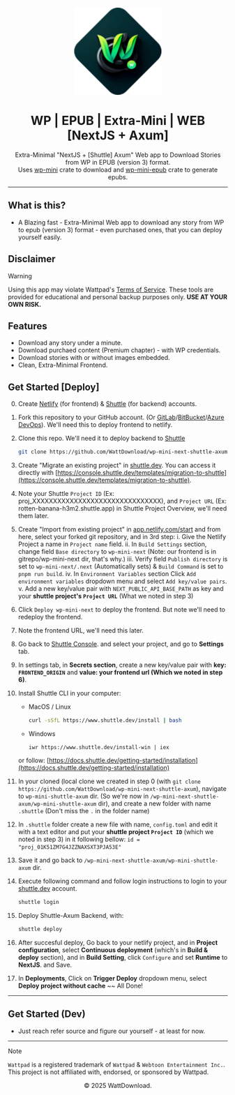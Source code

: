 <p align="center">
  <img src="logo.png" alt="WattDownload Logo" width="200px">
</p>

<h1 align="center">WP | EPUB | Extra-Mini | WEB [NextJS + Axum]</h1>

<p align="center">
  Extra-Minimal "NextJS + [Shuttle] Axum" Web app to Download Stories from WP in EPUB (version 3) format. <br/>
  Uses <a href="https://crates.io/crates/wp-mini">wp-mini</a> crate to download and <a href="https://crates.io/crates/wp-mini-epub">wp-mini-epub</a> crate to generate epubs.
</p>

---

## What is this?
- A Blazing fast - Extra-Minimal Web app to download any story from WP to epub (version 3) format - even purchased ones, that you can deploy yourself easily.

## Disclaimer
> [!WARNING]
> Using this app may violate Wattpad's [Terms of Service](https://policies.wattpad.com/terms/). These tools are provided for educational and personal backup purposes only. **USE AT YOUR OWN RISK.**

## Features
- Download any story under a minute.
- Download purchaed content (Premium chapter) - with WP credentials.
- Download stories with or without images embedded.
- Clean, Extra-Minimal Frontend.

## Get Started [Deploy]
 0. Create [Netlify](https://netlify.com) (for frontend) & [Shuttle](https://shuttle.dev) (for backend) accounts.
 0. Fork this repository to your GitHub account. (Or [GitLab](https://gitlab.com)/[BitBucket](https://bitbucket.org)/[Azure DevOps](https://azure.microsoft.com)). We'll need this to deploy frontend to netlify.
 0. Clone this repo. We'll need it to deploy backend to [Shuttle](https://shuttle.dev)

    ```bash
    git clone https://github.com/WattDownload/wp-mini-next-shuttle-axum
    ```
    
 2. Create "Migrate an existing project" in [shuttle.dev](https://shuttle.dev). You can access it directly with [https://console.shuttle.dev/templates/migration-to-shuttle](https://console.shuttle.dev/templates/migration-to-shuttle).
 3. Note your Shuttle `Project ID` (Ex: proj_XXXXXXXXXXXXXXXXXXXXXXXXXXXXXXX), and `Project URL` (Ex: rotten-banana-h3m2.shuttle.app) in Shuttle Project Overview, we'll need them later.
 4. Create "Import from existing project" in [app.netlify.com/start](https://app.netlify.com/start) and from here, select your forked git repository, and in 3rd step:
  i. Give the Netlify Project a name in `Project name` field.
  ii. In `Build Settings` section, change field `Base directory` to `wp-mini-next` (Note: our frontend is in gitrepo/wp-mini-next dir, that's why.) 
  iii. Verify field `Publish directory` is set to `wp-mini-next/.next` (Automatically sets) & `Build Command` is set to `pnpm run build`.
  iv. In `Environment Variables` section Click `Add environment variables` dropdown menu and select `Add key/value pairs`.
  v. Add a new key/value pair with `NEXT_PUBLIC_API_BASE_PATH` as key and your **shuttle project's `Project URL`** (What we noted in step 3)
 5. Click `Deploy wp-mini-next` to deploy the frontend. But note we'll need to redeploy the frontend.
 6. Note the frontend URL, we'll need this later.
 7. Go back to [Shuttle Console](https://console.shuttle.dev). and select your project, and go to **Settings** tab.
 8. In settings tab, in **Secrets section**, create a new key/value pair with **key: `FRONTEND_ORIGIN`** and **value: your frontend url (Which we noted in step 6)**.
 9. Install Shuttle CLI in your computer:
    - MacOS / Linux
      ```bash
      curl -sSfL https://www.shuttle.dev/install | bash
      ```

    - Windows
      ```pwsh
      iwr https://www.shuttle.dev/install-win | iex
      ```
    or follow: [https://docs.shuttle.dev/getting-started/installation](https://docs.shuttle.dev/getting-started/installation)
  
  10. In your cloned (local clone we created in step 0 (with `git clone https://github.com/WattDownload/wp-mini-next-shuttle-axum`), navigate to `wp-mini-shuttle-axum` dir. (So we're now in `/wp-mini-next-shuttle-axum/wp-mini-shuttle-axum` dir), and create a new folder with name `.shuttle` (Don't miss the `.` in the folder name)
  11. In `.shuttle` folder create a new file with name, `config.toml` and edit it with a text editor and put your **shuttle project `Project ID`** (which we noted in step 3) in it following bellow:
     ```
     id = "proj_01K51ZM7G4JZZNAXSXT3PJA53E"
     ```
  12. Save it and go back to `/wp-mini-next-shuttle-axum/wp-mini-shuttle-axum` dir.
  13. Execute following command and follow login instructions to login to your [shuttle.dev](httos://shuttle.dev) account.
      ```bash
      shuttle login
      ```
  14. Deploy Shuttle-Axum Backend, with:
      ```bash
      shuttle deploy
      ```
  15. After succesful deploy, Go back to your netlify project, and in **Project configuration**, select **Continuous deployment** (which's in **Build & deploy** section), and in **Build Setting**, click `Configure` and set **Runtime** to **NextJS**. and Save.
  16. In **Deployments**, Click on **Trigger Deploy** dropdown menu, select **Deploy project without cache** 
  ~~ All Done!
---

## Get Started (Dev)
- Just reach refer source and figure our yourself - at least for now.

---

> [!NOTE]
> `Wattpad` is a registered trademark of `Wattpad` & `Webtoon Entertainment Inc.`. This project is not affiliated with, endorsed, or sponsored by Wattpad.

<p align="center">© 2025 WattDownload.</p>
